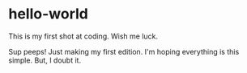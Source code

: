 # hello-world
This is my first shot at coding. Wish me luck.

Sup peeps! Just making my first edition. I'm hoping everything is this simple. But,  I doubt it. 
